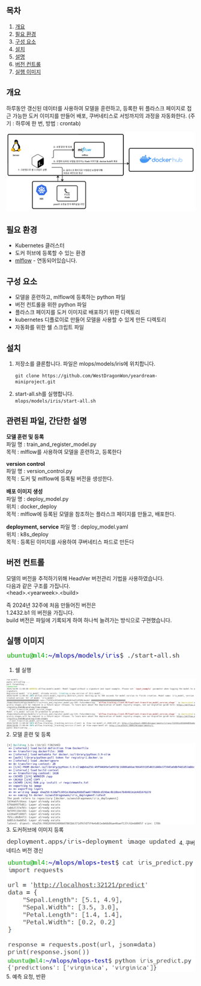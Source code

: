 ## 목차

1. [개요](#개요)
2. [필요 환경](#필요-환경)
3. [구성 요소](#구성-요소)
4. [설치](#설치)
6. [설명](#관련된-파일,-간단한-설명)
7. [버전 컨트롤](#버전-컨트롤)
8. [실행 이미지](#실행-이미지)



## 개요

하루동안 갱신된 데이터를 사용하여 모델을 훈련하고, 등록한 뒤 플라스크 페이지로 접근 가능한 도커 이미지를 만들어 배포, 쿠버네티스로 서빙까지의 과정을 자동화한다. (주기 : 하루에 한 번, 방법 : crontab)  

![alt text](image.png)


## 필요 환경

- Kubernetes 클러스터  
- 도커 허브에 등록할 수 있는 환경  
- [mlflow](../../k8s/app/workflow/mlflow/README.md) - 연동되어있습니다.


## 구성 요소  

- 모델을 훈련하고, mlflow에 등록하는 python 파일  
- 버전 컨트롤을 위한 python 파일  
- 플라스크 페이지를 도커 이미지로 배포하기 위한 디렉토리  
- kubernetes 디플로이로 만들어 모델을 사용할 수 있게 만든 디렉토리  
- 자동화를 위한 쉘 스크립트 파일  


## 설치  

1. 저장소를 클론합니다. 파일은 mlops/models/iris에 위치합니다.  
    ```
    git clone https://github.com/WestDragonWon/yeardream-miniproject.git
    ```

2. start-all.sh를 실행합니다.   
    `mlops/models/iris/start-all.sh`  

## 관련된 파일, 간단한 설명  

**모델 훈련 및 등록**  
파일 명 : train_and_register_model.py  
목적 : mlflow를 사용하여 모델을 훈련하고, 등록한다  

**version control**  
파일 명 : version_control.py  
목적 : 도커 및 mlflow에 등록될 버전을 생성한다.  

**배포 이미지 생성**  
파일 명 : deploy_model.py  
위치 : docker_deploy  
목적 : mlflow에 등록된 모델을 참조하는 플라스크 페이지를 만들고, 배포한다.  

**deployment, service**
파일 명 : deploy_model.yaml  
위치 : k8s_deploy  
목적 : 등록된 이미지를 사용하여 쿠버네티스 파드로 만든다  

## 버전 컨트롤

모델의 버전을 추적하기위해 HeadVer 버전관리 기법을 사용하였습니다.  
다음과 같은 구조를 가집니다.  
\<head>.\<yearweek>.\<build>

즉 2024년 32주에 처음 만들어진 버전은  
1.2432.b1 의 버전을 가집니다.  
build 버전은 파일에 기록되게 하여 하나씩 늘려가는 방식으로 구현했습니다.  

## 실행 이미지
![alt text](image-1.png)
1. 쉘 실행  

![alt text](image-2.png)
2. 모델 훈련 및 등록  

![alt text](image-3.png)
3. 도커허브에 이미지 등록    

![alt text](image-4.png)
4. 쿠버네티스 버전 갱신  

![alt text](image-6.png)  
![alt text](image-5.png)  
5. 예측 요청, 반환  